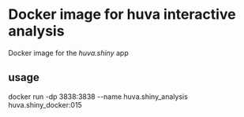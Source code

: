 # Docker image for huva interactive analysis

Docker image for the *huva.shiny* app

## usage
docker run -dp 3838:3838 --name huva.shiny_analysis huva.shiny_docker:015